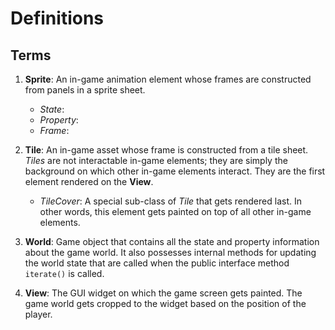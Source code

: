 # Definitions

## Terms

1. **Sprite**: An in-game animation element whose frames are constructed from panels in a sprite sheet.

    - _State_:
    - _Property_:
    - _Frame_:

2. **Tile**: An in-game asset whose frame is constructed from a tile sheet. _Tiles_ are not interactable in-game elements; they are simply the background on which other in-game elements interact. They are the first element rendered on the **View**.

    - _TileCover_: A special sub-class of _Tile_ that gets rendered last. In other words, this element gets painted on top of all other in-game elements.

3. **World**: Game object that contains all the state and property information about the game world. It also possesses internal methods for updating the world state that are called when the public interface method `iterate()` is called. 

4. **View**: The GUI widget on which the game screen gets painted. The game world gets cropped to the widget based on the position of the player.